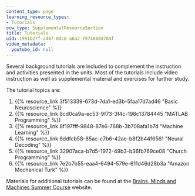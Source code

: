```yaml
---
content_type: page
learning_resource_types:
- Tutorials
ocw_type: SupplementalResourceSection
title: Tutorials
uid: 1991b27f-a447-8dc0-a6a2-79748088784f
video_metadata:
  youtube_id: null
---
```


Several background tutorials are included to complement the instruction and activities presented in the units. Most of the tutorials include video instruction as well as supplemental material and exercises for further study.

The tutorial topics are:

1.  {{% resource_link 3f513339-673d-7da1-ed3b-5faa17d7ad46 "Basic Neuroscience" %}}
2.  {{% resource_link 8cd0ca9a-ec53-9f73-3f4c-198c13784445 "MATLAB Programming" %}}
3.  {{% resource_link 8f197fff-9848-87e6-768b-3b708afa1b7d "Machine Learning" %}}
4.  {{% resource_link 6ddfcb58-85ac-c7b6-42ae-b8f2b44f6561 "Neural Decoding" %}}
5.  {{% resource_link 32907aca-b7d5-1972-49b3-b36fb769ce08 "Church Programming" %}}
6.  {{% resource_link 7e2b7b55-eaa4-6494-579e-611d46d28b3a "Amazon Mechanical Turk" %}}

Materials for additional tutorials can be found at the [Brains, Minds and Machines Summer Course](http://cbmm.mit.edu/summer-school) website.